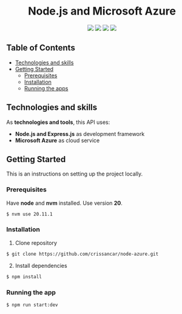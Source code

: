 <div align="center">
  <h1>Node.js and Microsoft Azure</h1>
  
  <p>
    <img src="https://img.shields.io/badge/node.js-6DA55F?style=for-the-badge&logo=node.js&logoColor=white">
    <img src="https://img.shields.io/badge/Express.js-404D59?style=for-the-badge">
    <img src="https://img.shields.io/badge/typescript-%23007ACC.svg?style=for-the-badge&logo=typescript&logoColor=white">
    <img src="https://img.shields.io/badge/npm-CB3837?style=for-the-badge&logo=npm&logoColor=white">
  </p>
</div>

<!-- TABLE OF CONTENTS -->
## Table of Contents

* [Technologies and skills](#technologies-and-skills)
* [Getting Started](#getting-started)
    * [Prerequisites](#prerequisites)
    * [Installation](#installation)
    * [Running the apps](#running-the-apps)

<!-- Technologies -->
## Technologies and skills
As **technologies and tools**, this API uses:
- **Node.js and Express.js** as development framework
- **Microsoft Azure** as cloud service

<!-- GETTING STARTED -->
## Getting Started

This is an instructions on setting up the project locally.

### Prerequisites
Have **node** and **nvm** installed. Use version **20**.
```bash
$ nvm use 20.11.1
```

### Installation

1. Clone repository
```bash
$ git clone https://github.com/crissancar/node-azure.git
```
2. Install dependencies
```bash
$ npm install
```

### Running the app
```bash
$ npm run start:dev
```
